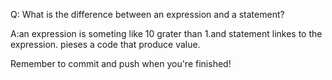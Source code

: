 Q: What is the difference between an expression and a statement?

A:an expression is someting like 10 grater than 1.and statement linkes to the expression.
pieses a code that produce value.


Remember to commit and push when you're finished!
